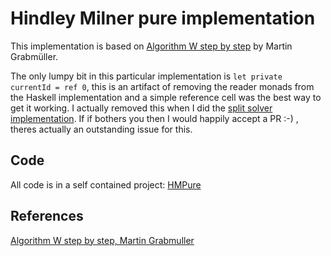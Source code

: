 # Hindley Milner pure implementation

This implementation is based on [Algorithm W step by step](ttps://github.com/wh5a/Algorithm-W-Step-By-Step/blob/master/AlgorithmW.pdf) by Martin Grabmüller.  

The only lumpy bit in this particular implementation is `let private currentId = ref 0`, this is an artifact of removing the reader monads from the Haskell implementation and a simple reference cell was the best way to get it working.  I actually removed this when I did the [split solver implementation](HMSplitSolve).  If if bothers you then I would happily accept a PR :-) , theres actually an outstanding issue for this.

## Code

All code is in a self contained project:
[HMPure](HMPure/)

## References

[Algorithm W step by step, Martin Grabmuller](https://github.com/wh5a/Algorithm-W-Step-By-Step/blob/master/AlgorithmW.pdf)


